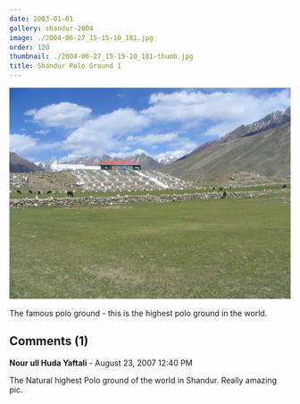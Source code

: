 ```yaml
---
date: 2003-01-01
gallery: shandur-2004
image: ./2004-06-27_15-15-10_181.jpg
order: 120
thumbnail: ./2004-06-27_15-15-10_181-thumb.jpg
title: Shandur Polo Ground 1
---
```


![Shandur Polo Ground 1](./2004-06-27_15-15-10_181.jpg)

The famous polo ground - this is the highest polo ground in the world.

<div id="comments">

## Comments (1)

<div id="comment">

**Nour ull Huda Yaftali** - August 23, 2007 12:40 PM

The Natural highest Polo ground of the world in Shandur.
Really amazing pic.

</div>

</div>